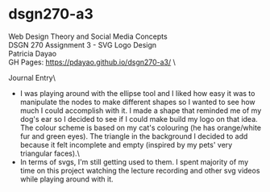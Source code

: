 # dsgn270-a3
Web Design Theory and Social Media Concepts\
DSGN 270 Assignment 3 - SVG Logo Design\
Patricia Dayao\
GH Pages: https://pdayao.github.io/dsgn270-a3/ \

Journal Entry\
* I was playing around with the ellipse tool and I liked how easy it was to manipulate the nodes to make different shapes so I wanted to see how much I could accomplish with it. I made a shape that reminded me of my dog's ear so I decided to see if I could make build my logo on that idea. The colour scheme is based on my cat's colouring (he has orange/white fur and green eyes). The triangle in the background I decided to add because it felt incomplete and empty (inspired by my pets' very triangular faces).\
* In terms of svgs, I'm still getting used to them. I spent majority of my time on this project watching the lecture recording and other svg videos while playing around with it. 
